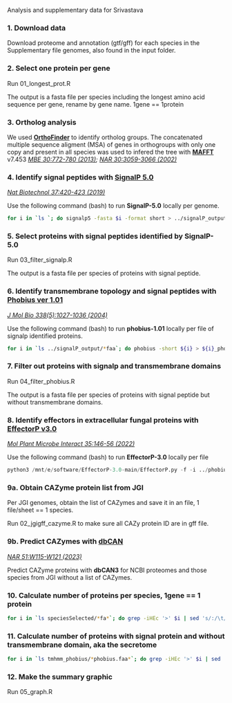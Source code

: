 Analysis and supplementary data for Srivastava 

### **1. Download data**

Download proteome and annotation (gtf/gff) for each species in the Supplementary file genomes, also found in the input folder. 

### **2. Select one protein per gene**

Run 01_longest_prot.R 

The output is a fasta file per species including the longest amino acid sequence per gene, rename by gene name. 1gene == 1protein

### **3. Ortholog analysis**

We used **[OrthoFinder](https://github.com/davidemms/OrthoFinder)** to identify ortholog groups. The concatenated multiple sequence aligment (MSA) of genes in orthogroups with only one copy and present in all species was used to infered the tree with **[MAFFT](https://mafft.cbrc.jp/alignment/software/)** v7.453 _[MBE 30:772-780 (2013)](https://doi.org/10.1093/molbev/mst010); [NAR 30:3059-3066 (2002)](https://doi.org/10.1093/nar/gkf436)_

### **4. Identify signal peptides with [SignalP 5.0](https://services.healthtech.dtu.dk/services/SignalP-5.0/)**
_[Nat Biotechnol 37:420-423 (2019)](https://doi.org/10.1038/s41587-019-0036-z)_


Use the following command (bash) to run **SignalP-5.0** locally per genome. 

```bash 
for i in `ls `; do signalp5 -fasta $i -format short > ../signalP_output/${i}_summary.signalp5 ; done
```

### **5. Select proteins with signal peptides identified by SignalP-5.0**

Run 03_filter_signalp.R

The output is a fasta file per species of proteins with signal peptide. 

### **6. Identify transmembrane topology and signal peptides with [Phobius ver 1.01](https://phobius.sbc.su.se/)** 
_[J Mol Bio 338(5):1027-1036 (2004)](https://doi.org/10.1016/j.jmb.2004.03.016)_

Use the following command (bash) to run **phobius-1.01** locally per file of signalp identified proteins. 

```bash 
for i in `ls ../signalP_output/*faa`; do phobius -short ${i} > ${i}_phobius.out ; done
```

### **7. Filter out proteins with signalp and transmembrane domains**

Run 04_filter_phobius.R

The output is a fasta file per species of proteins with signal peptide but without transmembrane domains. 

### **8. Identify effectors in extracellular fungal proteins with [EffectorP v3.0](https://effectorp.csiro.au/)** 
_[Mol Plant Microbe Interact 35:146-56 (2022)](https://doi.org/10.1094/MPMI-08-21-0201-R)_

Use the following command (bash) to run **EffectorP-3.0** locally per file

```python
python3 /mnt/e/software/EffectorP-3.0-main/EffectorP.py -f -i ../phobius/*_signalp.faa_phobius.faa > *.aa_signalp.faa_phobius.faa_fungal_effectorP.out
```

### **9a. Obtain CAZyme protein list from JGI**

Per JGI genomes, obtain the list of CAZymes and save it in an file, 1 file/sheet == 1 species. 

Run 02_jgigff_cazyme.R to make sure all CAZy protein ID are in gff file. 

### **9b. Predict CAZymes with [dbCAN](https://bcb.unl.edu/dbCAN2/)**
_[NAR 51:W115-W121 (2023)](https://doi.org/10.1093/nar/gkad328)_

Predict CAZyme proteins with **dbCAN3** for NCBI proteomes and those species from JGI without a list of CAZymes. 

### **10. Calculate number of proteins per species, 1gene == 1 protein**

```bash 
for i in `ls speciesSelected/*fa*`; do grep -iHEc '>' $i | sed 's/:/\t/g'; done > proteome_size.txt
```

### **11. Calculate number of proteins with signal protein and without transmembrane domain**, aka the secretome

```bash
for i in `ls tmhmm_phobius/*phobius.faa*`; do grep -iHEc '>' $i | sed 's/:/\t/g'; done > secretome_nosignal_nophobius.txt
```

### **12. Make the summary graphic**

Run 05_graph.R

